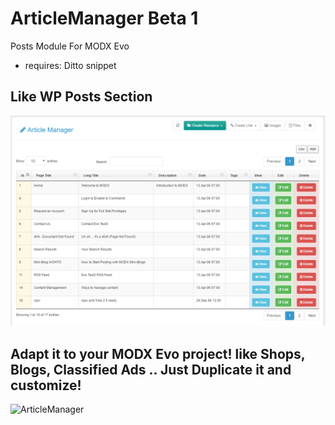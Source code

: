 # ArticleManager Beta 1
Posts Module For MODX Evo
* requires: Ditto snippet

## Like WP Posts Section

![ArticleManager](https://raw.githubusercontent.com/Nicola1971/ArticleManager/master/screen.png)

## Adapt it to your MODX Evo project! like Shops, Blogs, Classified Ads ..  Just Duplicate it and customize!
![ArticleManager](https://raw.githubusercontent.com/Nicola1971/ArticleManager/master/screen2.png)
